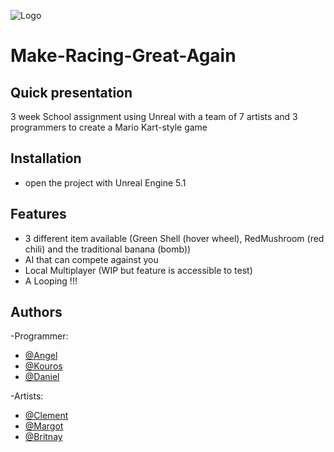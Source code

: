 

![Logo](TitleScreen.png)


# Make-Racing-Great-Again

## Quick presentation
3 week School assignment using Unreal with a team of 7 artists and 3 programmers to create a Mario Kart-style game



## Installation

- open the project with Unreal Engine 5.1

## Features

- 3 different item available (Green Shell (hover wheel), RedMushroom (red chili) and the traditional banana (bomb))
- AI that can compete against you
- Local Multiplayer (WIP but feature is accessible to test)
- A Looping !!!
    


## Authors
-Programmer:
- [@Angel](https://github.com/Angel-2180)
- [@Kouros](https://github.com/Kouros26)
- [@Daniel]()
  
-Artists:
- [@Clement](https://clement-regazzoni.fr)
- [@Margot]()
- [@Britnay]()
